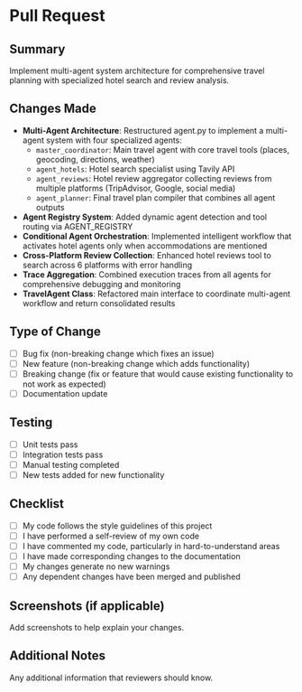 # Pull Request

## Summary
Implement multi-agent system architecture for comprehensive travel planning with specialized hotel search and review analysis.

## Changes Made
- **Multi-Agent Architecture**: Restructured agent.py to implement a multi-agent system with four specialized agents:
  - `master_coordinator`: Main travel agent with core travel tools (places, geocoding, directions, weather)
  - `agent_hotels`: Hotel search specialist using Tavily API
  - `agent_reviews`: Hotel review aggregator collecting reviews from multiple platforms (TripAdvisor, Google, social media)
  - `agent_planner`: Final travel plan compiler that combines all agent outputs
- **Agent Registry System**: Added dynamic agent detection and tool routing via AGENT_REGISTRY
- **Conditional Agent Orchestration**: Implemented intelligent workflow that activates hotel agents only when accommodations are mentioned
- **Cross-Platform Review Collection**: Enhanced hotel reviews tool to search across 6 platforms with error handling
- **Trace Aggregation**: Combined execution traces from all agents for comprehensive debugging and monitoring
- **TravelAgent Class**: Refactored main interface to coordinate multi-agent workflow and return consolidated results

## Type of Change
- [ ] Bug fix (non-breaking change which fixes an issue)
- [ ] New feature (non-breaking change which adds functionality)
- [ ] Breaking change (fix or feature that would cause existing functionality to not work as expected)
- [ ] Documentation update

## Testing
- [ ] Unit tests pass
- [ ] Integration tests pass
- [ ] Manual testing completed
- [ ] New tests added for new functionality

## Checklist
- [ ] My code follows the style guidelines of this project
- [ ] I have performed a self-review of my own code
- [ ] I have commented my code, particularly in hard-to-understand areas
- [ ] I have made corresponding changes to the documentation
- [ ] My changes generate no new warnings
- [ ] Any dependent changes have been merged and published

## Screenshots (if applicable)
Add screenshots to help explain your changes.

## Additional Notes
Any additional information that reviewers should know.